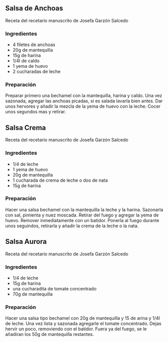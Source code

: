 ## Salsa de Anchoas

Receta del recetario manuscrito de Josefa Garzón Salcedo

### Ingredientes

- 4 filetes de anchoas
- 20g de mantequilla
- 15g de harina
- 1/4l de caldo
- 1 yema de huevo
- 2 cucharadas de leche

### Preparación

Preparar primero una bechamel con la mantequilla, harina y caldo.
Una vez sazonada, agregar las anchoas picadas, si es salada lavarla bien antes.
Dar unos hervores y añadir la mezcla de la yema de huevo con la leche.
Cocer unos segundos mas y retirar.



## Salsa Crema

Receta del recetario manuscrito de Josefa Garzón Salcedo

### Ingredientes

- 1/4 de leche
- 1 yema de huevo
- 20g de mantequilla
- 1 cucharada de crema de leche o dos de nata
- 15g de harina

### Preparación

Hacer una salsa bechamel con la mantequilla la leche y la harina.
Sazonarla con sal, pimienta y nuez moscada.
Retirar del fuego y agregar la yema de huevo.
Remover inmediatamente con un batidor.
Ponerla al fuego durante unos seguindos, retirarla y añadir la crema de la leche o la nata.



## Salsa Aurora

Receta del recetario manuscrito de Josefa Garzón Salcedo

### Ingredientes

- 1/4 de leche
- 15g de harina
- una cucharadita de tomate concentrado
- 70g de mantequilla

### Preparación

Hacer una salsa tipo bechamel con 20g de mantequilla y 15 de arina y 1/4l de leche.
Una vez lista y sazonada agregarle el tomate concentrado.
Dejas hervir un poco, removiendo con el batidor.
Fuera ya del fuego, se le añadiran los 50g de mantequilla restantes.




